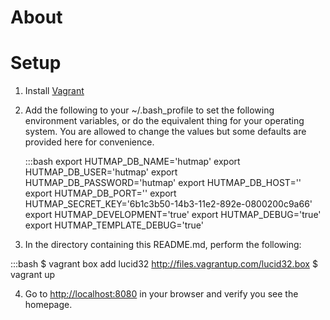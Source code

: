 # About #

# Setup #

1. Install [Vagrant](www.vagrantup.com) 
2. Add the following to your ~/.bash\_profile to set the following environment
   variables, or do the equivalent thing for your operating system. You are
   allowed to change the values but some defaults are provided here for
   convenience.

    :::bash
    export HUTMAP\_DB\_NAME='hutmap' 
    export HUTMAP\_DB\_USER='hutmap'
    export HUTMAP\_DB\_PASSWORD='hutmap'
    export HUTMAP\_DB\_HOST=''
    export HUTMAP\_DB\_PORT=''
    export HUTMAP\_SECRET\_KEY='6b1c3b50-14b3-11e2-892e-0800200c9a66'
    export HUTMAP\_DEVELOPMENT='true'
    export HUTMAP\_DEBUG='true'
    export HUTMAP\_TEMPLATE\_DEBUG='true'

3. In the directory containing this README.md, perform the following:

  :::bash
  $ vagrant box add lucid32 http://files.vagrantup.com/lucid32.box
  $ vagrant up

4. Go to <http://localhost:8080> in your browser and verify you see the homepage.
